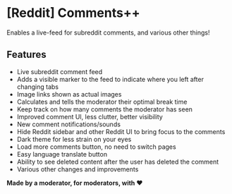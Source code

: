 # [Reddit] Comments++

Enables a live-feed for subreddit comments, and various other things!

## Features

- Live subreddit comment feed
- Adds a visible marker to the feed to indicate where you left after changing tabs
- Image links shown as actual images
- Calculates and tells the moderator their optimal break time
- Keep track on how many comments the moderator has seen
- Improved comment UI, less clutter, better visibility
- New comment notifications/sounds
- Hide Reddit sidebar and other Reddit UI to bring focus to the comments
- Dark theme for less strain on your eyes
- Load more comments button, no need to switch pages
- Easy language translate button
- Ability to see deleted content after the user has deleted the comment
- Various other changes and improvements

**Made by a moderator, for moderators, with ❤️**
